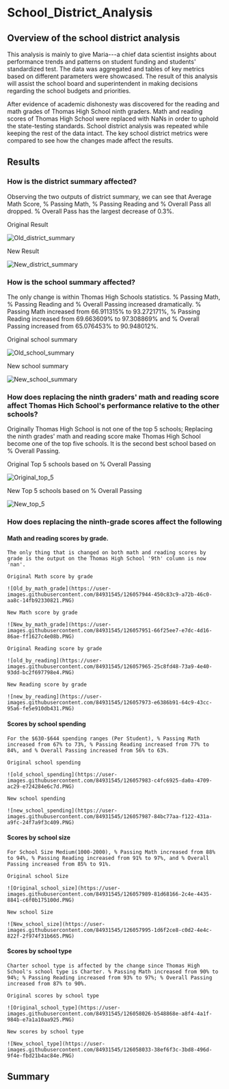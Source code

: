 # School_District_Analysis

## Overview of the school district analysis
This analysis is mainly to give Maria---a chief data scientist insights about performance trends and patterns on student funding and students' standardized test. The data was aggregated and tables of key metrics based on different parameters were showcased. The result of this analysis will assist the school board and superintendent in making decisions regarding the school budgets and priorities.

After evidence of academic dishonesty was discovered for the reading and math grades of Thomas High School ninth graders. Math and reading scores of Thomas High School were replaced with NaNs in order to uphold the state-testing standards. School district analysis was repeated while keeping the rest of the data intact. The key school district metrics were compared to see how the changes made affect the results. 

## Results

### How is the district summary affected?

Observing the two outputs of district summary, we can see that Average Math Score, % Passing Math, % Passing Reading and % Overall Pass all dropped. % Overall Pass has the largest decrease of 0.3%. 

Original Result

![Old_district_summary](https://user-images.githubusercontent.com/84931545/126057916-6c0fbb2c-39e9-4d48-81c7-f8832215b204.PNG)

New Result

![New_district_summary](https://user-images.githubusercontent.com/84931545/126057919-1a99d4a3-d45b-4048-acb9-ec0388ee624b.PNG)


### How is the school summary affected?

The only change is within Thomas High Schools statistics. 
% Passing Math, % Passing Reading and % Overall Passing increased dramatically.
% Passing Math increased from 66.911315% to 93.272171%, % Passing Reading increased from 69.663609% to 97.308869% and % Overall Passing increased from 65.076453% to 90.948012%. 

Original school summary 

![Old_school_summary](https://user-images.githubusercontent.com/84931545/126058116-7833cea8-bcac-4b83-801f-5b4dfc47572d.PNG)

New school summary

![New_school_summary](https://user-images.githubusercontent.com/84931545/126058119-cc0388c4-acc8-461b-a0dd-8c83bfa1ae2f.PNG)



### How does replacing the ninth graders' math and reading score affect Thomas Hich School's performance relative to the other schools?

Originally Thomas High School is not one of the top 5 schools; Replacing the ninth grades' math and reading score make Thomas High School become one of the top five schools. It is the second best school based on % Overall Passing. 

Original Top 5 schools based on % Overall Passing

![Original_top_5](https://user-images.githubusercontent.com/84931545/126057932-6d515e9a-b2a3-4c33-b5e7-a9efd26b96d0.PNG)

New Top 5 schools based on % Overall Passing

![New_top_5](https://user-images.githubusercontent.com/84931545/126057936-2e6fd2f4-af50-47e0-9d78-defd72372e66.PNG)


### How does replacing the ninth-grade scores affect the following

#### Math and reading scores by grade.

    The only thing that is changed on both math and reading scores by grade is the output on the Thomas High School '9th' column is now 'nan'.

    Original Math score by grade
    
    ![Old_by_math_grade](https://user-images.githubusercontent.com/84931545/126057944-450c83c9-a72b-46c0-aa8c-14fb92330821.PNG)

    New Math score by grade

    ![New_by_math_grade](https://user-images.githubusercontent.com/84931545/126057951-66f25ee7-e7dc-4d16-86ae-ff1627c4e08b.PNG)

    Original Reading score by grade
    
    ![old_by_reading](https://user-images.githubusercontent.com/84931545/126057965-25c8fd48-73a9-4e40-93dd-bc2f697798e4.PNG)

    New Reading score by grade

    ![new_by_reading](https://user-images.githubusercontent.com/84931545/126057973-e6386b91-64c9-43cc-95a6-fe5e910db431.PNG)


#### Scores by school spending

    For the $630-$644 spending ranges (Per Student), % Passing Math increased from 67% to 73%, % Passing Reading increased from 77% to 84%, and % Overall Passing increased from 56% to 63%. 

    Original school spending
    
    ![old_school_spending](https://user-images.githubusercontent.com/84931545/126057983-c4fc6925-da0a-4709-ac29-e724284e6c7d.PNG)
    
    New school spending

    ![new_school_spending](https://user-images.githubusercontent.com/84931545/126057987-84bc77aa-f122-431a-a9fc-24f7a9f3c409.PNG)

#### Scores by school size

    For School Size Medium(1000-2000), % Passing Math increased from 88% to 94%, % Passing Reading increased from 91% to 97%, and % Overall Passing increased from 85% to 91%.

    Original school Size
    
    ![Original_school_size](https://user-images.githubusercontent.com/84931545/126057989-81d68166-2c4e-4435-8841-c6f0b175100d.PNG)

    New school Size
    
    ![New_school_size](https://user-images.githubusercontent.com/84931545/126057995-1d6f2ce8-c0d2-4e4c-822f-2f974f31b665.PNG)

    
#### Scores by school type

    Charter school type is affected by the change since Thomas High School's school type is Charter. % Passing Math increased from 90% to 94%; % Passing Reading increased from 93% to 97%; % Overall Passing increased from 87% to 90%.

    Original scores by school type
    
    ![Original_school_type](https://user-images.githubusercontent.com/84931545/126058026-b548868e-a8f4-4a1f-984b-e7a1a10aa925.PNG)

    New scores by school type
    
    ![New_school_type](https://user-images.githubusercontent.com/84931545/126058033-38ef6f3c-3bd8-496d-9f4e-fbd21b4ac84e.PNG)


## Summary
